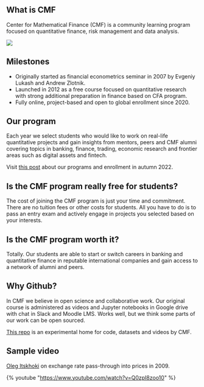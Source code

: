 ## What is CMF

Center for Mathematical Finance (CMF) is a community learning program focused on quantitative finance, risk management and data analysis.

![](https://sun9-52.userapi.com/impf/c604320/v604320483/1f3e3/8CjhhaAkMRU.jpg?size=1280x853&quality=96&sign=8e7e27ce31861bc5af85c3a35667506e&type=album)

## Milestones

- Originally started as financial econometrics seminar in 2007 by Evgeniy Lukash and Andrew Zlotnik.
- Launched in 2012 as a free course focused on quantitative research with strong additional preparation in finance based on CFA program.
- Fully online, project-based and open to global enrollment since 2020.

## Our program

Each year we select students who would like to work on real-life quantitative projects and
gain insights from mentors, peers and CMF alumni covering topics in banking, finance, trading, economic research and frontier areas such as digital assets and fintech.

Visit [this post](https://www.linkedin.com/feed/update/urn:li:activity:6957988000706273281/) about our programs and enrollment in autumn 2022.

## Is the CMF program really free for students?

The cost of joining the CMF program is just your time and commitment. There are no tuition fees or other costs for students. All you have to do is to pass an entry exam and actively engage in projects you selected based on your interests.

## Is the CMF program worth it?

Totally. Our students are able to start or switch careers in banking and quantitative finance in reputable international companies and gain access to a network of alumni and peers.

## Why Github?

In CMF we believe in open science and collaborative work. Our original course is administered as videos and Jupyter notebooks in Google drive with chat in Slack and Moodle LMS. Works well, but we think some parts of our work can be open sourced.

[This repo](https://github.com/epogrebnyak/cmf-team) is an experimental home for code, datasets and videos by CMF.

## Sample video

[Oleg Itskhoki](https://itskhoki.com/) on exchange rate pass-through into prices in 2009.

{% youtube "https://www.youtube.com/watch?v=Q0zpI8zoo10" %}

<p>
